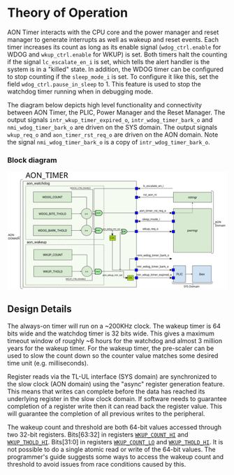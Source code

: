 # Theory of Operation

AON Timer interacts with the CPU core and the power manager and reset manager to generate interrupts as well as wakeup and  reset events.
Each timer increases its count as long as its enable signal (`wdog_ctrl.enable` for WDOG and `wkup_ctrl.enable` for WKUP) is set.
Both timers halt the counting if the signal `lc_escalate_en_i` is set, which tells the alert handler is the system is in a "killed" state.
In addition, the WDOG timer can be configured to stop counting if the `sleep_mode_i` is set.
To configure it like this, set the field `wdog_ctrl.pause_in_sleep` to 1.
This feature is used to stop the watchdog timer running when in debugging mode.

The diagram below depicts high level functionality and connectivity between AON Timer, the PLIC, Power Manager and the Reset Manager.
The output signals `intr_wkup_timer_expired_o`, `intr_wdog_timer_bark_o` and `nmi_wdog_timer_bark_o` are driven on the SYS domain.
The output signals `wkup_req_o` and `aon_timer_rst_req_o` are driven on the AON domain.
Note the signal `nmi_wdog_timer_bark_o` is a copy of `intr_wdog_timer_bark_o`.

### Block diagram

![AON Timer Block Diagram](../doc/aon_timer_block_diagram.svg)

## Design Details

The always-on timer will run on a ~200KHz clock.
The wakeup timer is 64 bits wide and the watchdog timer is 32 bits wide.
This gives a maximum timeout window of roughly ~6 hours for the watchdog and almost 3 million years for the wakeup timer.
For the wakeup timer, the pre-scaler can be used to slow the count down so the counter value matches some desired time unit (e.g. milliseconds).

Register reads via the TL-UL interface (SYS domain) are synchronized to the slow clock (AON domain) using the "async" register generation feature.
This means that writes can complete before the data has reached its underlying register in the slow clock domain.
If software needs to guarantee completion of a register write then it can read back the register value.
This will guarantee the completion of all previous writes to the peripheral.

The wakeup count and threshold are both 64-bit values accessed through two 32-bit registers.
Bits[63:32] in registers [`WKUP_COUNT_HI`](registers.md#wkup_count_hi) and [`WKUP_THOLD_HI`](registers.md#wkup_thold_hi).
Bits[31:0] in registers [`WKUP_COUNT_LO`](registers.md#wkup_count_lo) and [`WKUP_THOLD_HI`](registers.md#wkup_thold_lo).
It is not possible to do a single atomic read or write of the 64-bit values.
The programmer's guide suggests some ways to access the wakeup count and threshold to avoid issues from race conditions caused by this.
